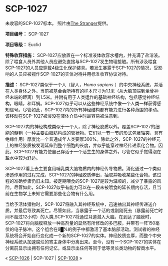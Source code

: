 # SCP-1027
                        




未收容的SCP-1027标本。 照片由[The Stranger](http://www.thestranger.com/)提供。



**项目编号：** SCP-1027

**项目等级：** Euclid

**特殊收容措施：** SCP-1027应放置在一个标准液体收容水槽内，并充满了盐溶液。除了喂食人员外其他人员应避免直接与SCP-1027发生物理接触。所有涉及喂食SCP-1027的人员应穿戴4级生化保护装具。若发生暴露于SCP-1027的情况，受影响的人员应被视作SCP-1027的实体对待并用标准收容协议对待。

**描述：** SCP-1027类似于一个人（智人，*Homo sapiens* ）的中央神经系统，并活在人类身体之外。当前被基金会所持有的样本尺寸为1.1米（从大脑顶端到坐骨神经末端的距离）到1.5米。并附有用于人类运作的基础神经结构，包括感觉神经结构，眼睛，和耳蜗。SCP-1027似乎可以从这些神经系统中像一个人类一样获得感知信号。尽管如此，SCP-1027内的所有神经结构都有能力进行各种范围的移动。该移动在SCP-1027被浸没在液体介质中时最容易被注意到。

SCP-1027内的神经构成类似于一个人，除了神经胶质以外。覆盖SCP-1027的细胞的髓鞘（一种主要由脂肪构成的管状物。它们以一节一节的形式包著轴突，具有绝缘作用）厚度比一个普通成年人类要厚300%。除此之外，SCP-1027的神经元上的神经胶质被发现延伸到整个细胞的长度，并似乎能穿过神经传递素化合物。因此，SCP-1027有能力使自己存活于一个活生生的身体之外，尽管它似乎觉得泡在盐水中较为舒适。

SCP-1027看上去主要食用哺乳类大脑物质内的神经传导物质。消化通过一个类似渗透作用的过程完成，SCP-1027的神经胶质伸出，抽取并吸收某些化合物。该过程的准确步骤仍旧未知。被定期喂食的SCP-1027是较为温顺的，减少了暴露的风险。尽管如此，SCP-1027似乎有能力可以在一段未被喂食的延长期内存活，且当前在生物学上未知它需要那些化合物有什么用。

当给予活体猎物时，SCP-1027将融入其神经系统中，迅速抽出其神经传递送介质，并最后导致其死亡。尽管如此，当暴露于一个活的或刚刚死去（暴露前死亡时间不超过12小时）的人类,SCP-1027将通过耳道潜入大脑。在到达了脑膜时，SCP-1027将向脑膜释放一种高剂量的显然有所修改的多巴胺，并带有一阵150毫伏的电子脉冲。这个组合在9█%的例子中都激活了基本脑部活动。测试者的神经系统将会开始自行变化成一个新的SCP-1027的实体。神经胶质变厚，而整个中央神经系统从加速腐烂的寄主身体中分离出来。至今，没有一个SCP-1027的实体在分离前显示出拥有任何记忆，或显示出任何等同于低等灵长类动物的智商水平。



« [SCP-1026](/scp-1026) | SCP-1027 | [SCP-1028](/scp-1028) »





                    